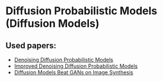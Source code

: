 # Diffusion Probabilistic Models (Diffusion Models)

## Used papers:
- [Denoising Diffusion Probabilistic Models](http://arxiv.org/abs/2006.11239)
- [Improved Denoising Diffusion Probabilistic Models](http://arxiv.org/abs/2102.09672)
- [Diffusion Models Beat GANs on Image Synthesis](http://arxiv.org/abs/2105.05233)
